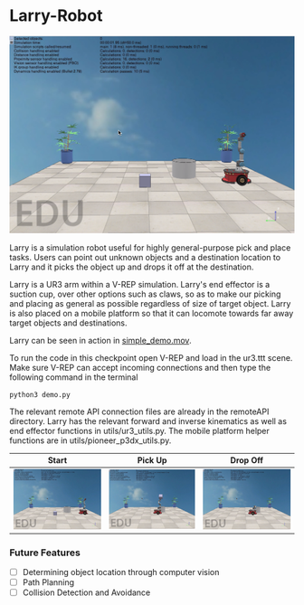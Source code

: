 # Larry-Robot

![Robot](/images/overview.png)

Larry is a simulation robot useful for highly general-purpose pick and place tasks. Users can point out unknown objects and a destination location to Larry and it picks the object up and drops it off at the destination.

Larry is a UR3 arm within a V-REP simulation. Larry's end effector is a suction cup, over other options such as claws, so as to make our picking and placing as general as possible regardless of size of target object. Larry is also placed on a mobile platform so that it can locomote towards far away target objects and destinations.

Larry can be seen in action in [simple_demo.mov](/simple_demo.mov).

To run the code in this checkpoint open V-REP and load in the ur3.ttt scene. Make sure V-REP can accept incoming connections and then type the following command in the terminal
```
python3 demo.py
```
The relevant remote API connection files are already in the remoteAPI directory. Larry has the relevant forward and inverse kinematics as well as end effector functions in utils/ur3_utils.py. The mobile platform helper functions are in utils/pioneer_p3dx_utils.py.




Start                          |          Pick Up              |          Drop Off
:-------------------------:|:------------------------:|:-------------------------:
![1](/images/overview.png) | ![2](/images/pickingup.png) | ![3](/images/droppingoff.png)


### Future Features
- [ ] Determining object location through computer vision
- [ ] Path Planning
- [ ] Collision Detection and Avoidance
